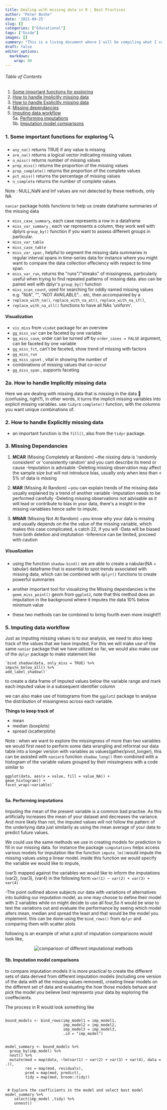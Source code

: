 ```yaml
---
title: Dealing with missing data in R ; Best Practices
author: "Peter Boshe"
date: '2021-09-25'
slug: []
categories: ["Educational"]
tags: ["Guide"]
images: []
summary: "This is a living document where I will be compiling what I consider best practices when it comes to dealing with misssing data. The idea is to prepare an optimized checklist"
draft: false
editor_options: 
  markdown: 
    wrap: 90
---
```



###### Table of Contents

1. [Some important functions for exploring](#exploring_functions)
2. [How to handle Implicitly missing data](#implicit_missing)
3. [How to handle Explicitly missing data](#explicit_missing)
4. [Missing dependancies](#dependancies)
5. [Imputing data workflow](#imputation)<br>
    5a. [Performing imputations](#perform_imputation)<br>
    5b. [Imputation model comparisons](#compare_imputation)



### 1. Some important functions for exploring :mag: <a name="exploring_functions"></a>

-   `any_na()` returns TRUE if any value is missing
-   `are_na()` returns a logical vector indicating missing values
-   `n_miss()` returns number of missing values
-   `prop_miss()` returns the proportion of the missing values
-   `prop_complete()` returns the proportion of the complete values
-   `pct_miss()` returns the percentage of missing values
-   `n_complete` returns the number of complete values

Note
: NULL,NaN and Inf values are not detected by these methods, only NA



`naniar` package holds functions to help us create dataframe summaries of the missing data

-   `miss_case_summary`, each case represents a row in a dataframe
-   `miss_var_summary` , each var represents a column, they work well with dplyrs
    `group_by()` function if you want to assess different groups in particular.
-   `miss_var_table`
-   `miss_case_table`
-   `miss_var_span` , helpful to segment the missing data summaries in regular interval
    spans in time-series data for instance where you might want to compare the data
    collection effeciency with respect to time span.
-   `miss_var_run`, returns the "runs"/"streaks" of missingness, particularly useful when
    trying to find repeated patterns of missing data. also can be paired well with dplyr's
    `group_by()` function
-   `miss_scan_count`, used for searching for oddly named missing values e.g. "N/A", "",
    "NOT AVAILABLE"... etc, then accompanied by a
-   `replace_with_na()`, `replace_with_na_at()`, `replace_with_na_if()`,
-   `replace_with_na_all()` functions to have all NAs 'uniform'.

#### Visualization

-   `vis_miss` from `visdat` package for an overview
-   `gg_miss_var` can be faceted by one variable
-   `gg_miss_case`, order can be turned off by `order_cases = FALSE` argument, can be
    faceted by one variable
-   `gg_miss_fct`, can't be faceted, show trend of missing with factors
-   `gg_miss_run`
-   `gg_miss_upset` , vital in showing the number of
-   combinations of missing values that co-occur
-   `gg_miss_span` , supports faceting

### 2a. How to handle Implicitly missing data <a name="implicit_missing"></a>

Here we are dealing with missing data that is missing in the data :ghost: (confusing, right?), in
other words, it turns the implicit missing variables into explicit missing variables. use
`tidyr`s `complete()` function, with the columns you want unique combinations of.


### 2. How to handle Explicitly missing data <a name="explicit_missing"></a>

-   an important function is the `fill()`, also from the `tidyr` package. 


### 3. Missing Dependancies <a name="dependancies"></a>

1.  **MCAR** (Missing Completely at Random) \~the nissing data is 'randomly consistent' or
    'consistently random' and you cant describe its trend or cause -Imputation is
    advisable -Deleting missing observation may affect the sample size but will not
    introduce bias, usually only when less than \< 5% of data is missing

2.  **MAR** (Missing At Random) \~you can explain trends of the missing data usually
    explained by a trend of another variable -Imputation needs to be performed carefully
    -Deleting missing observations not advisable as it will lead or contribute to bias in
    your data, there's a insight in the missing variablees hence safer to impute.

3.  **MNAR** (Missing Not At Random) \~you know why your data is missing and usually
    depends on the the value of the missing variable, which makes this case complicated, a
    catch 22, if you will -Data will be biased from both deletion and imptutation
    -Inference can be limited, proceed with caution

##### Visualization

-   using the function `shadow-bind()` we are able to create a nabular(NA + tabular)
    dataframe that is essential to spot trends associated with missing data, which can be
    combined with `dplyr()` functions to create powerful summaries

-   another important tool for visualizing the Missing dependancies is the
    `geom_miss_point()` geom from `ggplot2`, note that this method does an imputation in
    the background where it imputes the data 10% below minimum value

-   these two methods can be combined to bring fourth even more insight!!!

### 5. Imputing data workflow <a name="imputation"></a>

Just as imputing missing values is to our analysis, we need to also keep track of the
values that we have imputed, For this we will make use of the same `naniar` package that
we have utilized so far, we would also make use of the `dplyr` package to make statement
like

```{r remedy002, tidy = 'styler'}
`bind_shadow(data, only_miss = TRUE) %>% 
impute_below_all() %>% 
add_label_shadow()`

```

to create a data frame of imputed values below the variable range and mark each imputed
value in a subsequent identifier column

we can also make use of histograms from the `ggplot2` package to analyse the distribution
of missingness across each variable.

**Things to keep track of**

-   mean
-   median (boxplots)
-   spread (scatterplots)

Note
: when we want to explore the missingness of more than two variables we would first
need to perform some data wrangling and reformat our data table into a longer version with
variables as values(gather/pivot_longer), this can be assisted with `naniar`s function
`shadow_long()` then combined with a histogram of the variable values grouped by their
missingness with a code similar to

```{r remedy003}
ggplot(data, aes(x = value, fill = value_NA)) + 
geom_histogram() + 
facet_wrap(~variable)`


```

#### 5a. Performing imputations <a name="perform_imputation"></a>

Imputing the mean of the present variable is a common bad practise. As this artificially
increases the mean of your dataset and decreases the variance. And more likely than not,
the imputed values will not follow the pattern of the underlying data just similarily as
using the mean average of your data to predict future values.

We could use the same methods we use in creating models for prediction to fill in our
missing data. for instance the package `simputations` helps access various models for
imputation like the function `impute_lm()`would impute the missing values using a linear
model. inside this function we would specify the variable we would like to impute,

(var1) mapped against the variables we would like to inform the imputations (var2),
(var3), (var4) in the following form `var(1) ~ var(2) + var(3) + var(4)`

-The point outlined above subjects our data with variations of alternatives into building
our imputation model, as one may choose to define their model with 2 variables while on
might decide to use all four,So it would be wise to test the variations out and evaluate
the performance by seeing which model alters mean, median and spread the least and that
would be the model you implement. this can be done using the `bind_rows()` from `dplyr`
and comparing them with scatter plots

following is an example of what a plot of imputation comparisons would look like,

<center>

![comparison of different imputational methods](download.png)

</center>

#### 5b. Imputation model comparisons <a name="compare_imputation"></a>

to compare imputation models it is more practical to create the different sets of data
derived from different imputation models (including one version of the data with all the
missing values removed), creating linear models on the different set of data and
evaluating the how those models behave and pick the model you believe best represents your
data by exploring the coeffecients.

The process in R would look something like

```{r remedy004}

bound_models <- bind_rows(imp_model1 = imp_model1,
                          imp_model2 = imp_model2,
                          imp_model3 = imp_model3,
                          .id = "imp_model")

```

```{r}

model_summary <- bound_models %>% 
  group_by(imp_model) %>%
  nest() %>%
  mutate(mod = map(data, ~lm(var(1) ~ var(2) + var(3) + var(4), data = .)),
         res = map(mod, residuals),
         pred = map(mod, predict),
         tidy = map(mod, broom::tidy))

```

```{r remedy005}

 # Explore the coefficients in the model and select best model
model_summary %>% 
	select(imp_model ,tidy) %>% 
	unnest() `


```

